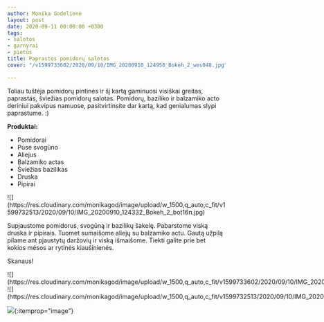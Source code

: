```yaml
---
author: Monika Godelienė
layout: post
date: 2020-09-11 00:00:00 +0300
tags:
- salotos
- garnyrai
- pietūs
title: Paprastos pomidorų salotos
cover: "/v1599733602/2020/09/10/IMG_20200910_124958_Bokeh_2_wes048.jpg"

---
```

Toliau tuštėja pomidorų pintinės ir šį kartą gaminuosi visiškai greitas, paprastas, šviežias pomidorų salotas. Pomidorų, baziliko ir balzamiko acto deriniui pakvipus namuose, pasitvirtinsite dar kartą, kad genialumas slypi paprastume. :)

**Produktai:**

* <span itemprop="recipeIngredient">Pomidorai</span>
* <span itemprop="recipeIngredient">Pusė svogūno</span>
* <span itemprop="recipeIngredient">Aliejus</span>
* <span itemprop="recipeIngredient">Balzamiko </span>actas
* <span itemprop="recipeIngredient">Šviežias</span> bazilikas
* <span itemprop="recipeIngredient">Druska</span>
* <span itemprop="recipeIngredient">Pipirai</span>

  
<div itemprop="recipeInstructions" markdown="1">  
![](https://res.cloudinary.com/monikagod/image/upload/w_1500,q_auto,c_fit/v1599732513/2020/09/10/IMG_20200910_124332_Bokeh_2_bot16n.jpg)

Supjaustome pomidorus, svogūną ir bazilikų šakelę. Pabarstome viską druska ir pipirais. Tuomet sumaišome aliejų su balzamiko actu. Gautą užpilą pilame ant pjaustytų daržovių ir viską išmaišome. Tiekti galite prie bet kokios mėsos ar rytinės kiaušinienės.

</div>

Skanaus!

<div class="row">
<div class="six columns" markdown="1">
![](https://res.cloudinary.com/monikagod/image/upload/w_1500,q_auto,c_fit/v1599733602/2020/09/10/IMG_20200910_124958_Bokeh_2_wes048.jpg)
</div>
<div class="six columns" markdown="1">
![](https://res.cloudinary.com/monikagod/image/upload/w_1500,q_auto,c_fit/v1599732513/2020/09/10/IMG_20200910_124931_Bokeh_2_we7rmz.jpg)
</div>
</div>

![](https://res.cloudinary.com/monikagod/image/upload/w_1500,q_auto,c_fit/v1599732521/2020/09/10/IMG_20200910_125349_Bokeh_2_xsowfn.jpg){:itemprop="image"}